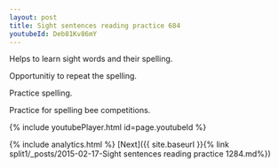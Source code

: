 ```yaml
---
layout: post
title: Sight sentences reading practice 684
youtubeId: Deb81Kv86mY
---
```

 
 
Helps to learn sight words and their spelling.

Opportunitiy to repeat the spelling. 

Practice spelling. 
 
Practice for spelling bee competitions. 
 
{% include youtubePlayer.html id=page.youtubeId %}
 
 
{% include analytics.html %} 
[Next]({{ site.baseurl }}{% link  split1/_posts/2015-02-17-Sight sentences reading practice 1284.md%})
 
